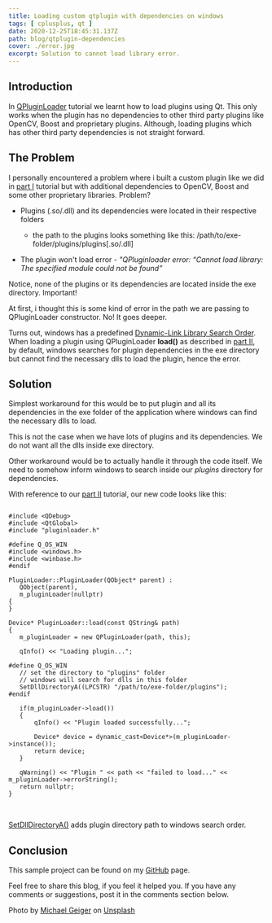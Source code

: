 ```yaml
---
title: Loading custom qtplugin with dependencies on windows
tags: [ cplusplus, qt ]
date: 2020-12-25T18:45:31.137Z
path: blog/qtplugin-dependencies
cover: ./error.jpg
excerpt: Solution to cannot load library error.  
---
```


## Introduction

In [QPluginLoader](/qpluginloader) tutorial we learnt how to load plugins using Qt. This only works when the plugin has no dependencies to other third party plugins like OpenCV, Boost and proprietary plugins. Although, loading plugins which has other third party dependencies is not straight forward.

## The Problem

I personally encountered a problem where i built a custom plugin like we did in [part I](/qtplugin) tutorial but with additional dependencies to OpenCV, Boost and some other proprietary libraries. Problem?

- Plugins (.so/.dll) and its dependencies were located in their respective folders 

  - the path to the plugins looks something like this: /path/to/exe-folder/plugins/plugins[.so/.dll]                                                         

- The plugin won't load error - *"QPluginloader error: “Cannot load library: The specified module could not be found”*

Notice, none of the plugins or its dependencies are located inside the exe directory. Important!

At first, i thought this is some kind of error in the path we are passing to QPluginLoader constructor. No! It goes deeper.

Turns out, windows has a predefined [Dynamic-Link Library Search Order](https://docs.microsoft.com/en-us/windows/win32/dlls/dynamic-link-library-search-order).
When loading a plugin using QPluginLoader **load()** as described in [part II](/qpluginloader), by default, windows searches for plugin dependencies in the exe directory but cannot find the necessary dlls to load the plugin, hence the error.

## Solution

 Simplest workaround for this would be to put plugin and all its dependencies in the exe folder of the application where windows can find the necessary dlls to load. 
 
 This is not the case when we have lots of plugins and its dependencies. We do not want all the dlls inside exe directory. 

 Other workaround would be to actually handle it through the code itself. We need to somehow inform windows to search inside our *plugins* directory for dependencies. 

 With reference to our [part II](/qpluginloader) tutorial, our new code looks like this:

 ```JS

#include <QDebug>
#include <QtGlobal>
#include "pluginloader.h"

#define Q_OS_WIN
#include <windows.h>
#include <winbase.h>
#endif

PluginLoader::PluginLoader(QObject* parent) :
    QObject(parent),
    m_pluginLoader(nullptr)
{
}

Device* PluginLoader::load(const QString& path)
{
    m_pluginLoader = new QPluginLoader(path, this);

    qInfo() << "Loading plugin...";

#define Q_OS_WIN
    // set the directory to "plugins" folder
    // windows will search for dlls in this folder
    SetDllDirectoryA((LPCSTR) "/path/to/exe-folder/plugins");
#endif

    if(m_pluginLoader->load())
    {
        qInfo() << "Plugin loaded successfully...";

        Device* device = dynamic_cast<Device*>(m_pluginLoader->instance());
        return device;
    }

    qWarning() << "Plugin " << path << "failed to load..." << m_pluginLoader->errorString();
    return nullptr;
}

``` 
</br>

[SetDllDirectoryA()](https://docs.microsoft.com/en-us/windows/win32/api/winbase/nf-winbase-setdlldirectorya) adds plugin directory path to windows search order.

## Conclusion

This sample project can be found on my [GitHub](https://github.com/SurKM9/PluginLoaderApp) page.

Feel free to share this blog, if you feel it helped you. If you have any comments or suggestions, post it in the comments section below.

<span>Photo by <a href="https://unsplash.com/@jackson_893?utm_source=unsplash&amp;utm_medium=referral&amp;utm_content=creditCopyText">Michael Geiger</a> on <a href="https://unsplash.com/s/photos/computer-error?utm_source=unsplash&amp;utm_medium=referral&amp;utm_content=creditCopyText">Unsplash</a></span>